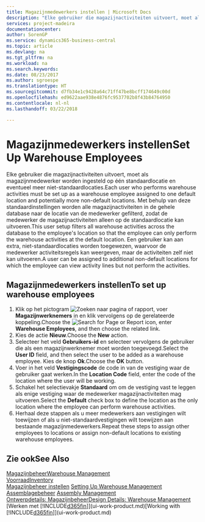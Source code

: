```yaml
---
title: Magazijnmedewerkers instellen | Microsoft Docs
description: "Elke gebruiker die magazijnactiviteiten uitvoert, moet als magazijnmedewerker worden ingesteld op één standaardlocatie en eventueel meer niet-standaardlocaties."
services: project-madeira
documentationcenter: 
author: SorenGP
ms.service: dynamics365-business-central
ms.topic: article
ms.devlang: na
ms.tgt_pltfrm: na
ms.workload: na
ms.search.keywords: 
ms.date: 08/23/2017
ms.author: sgroespe
ms.translationtype: HT
ms.sourcegitcommit: d7fb34e1c9428a64c71ff47be8bcff174649c00d
ms.openlocfilehash: ed9622aae938e4876fc9537702b8f43b84764950
ms.contentlocale: nl-nl
ms.lasthandoff: 03/22/2018

---
```

# <a name="set-up-warehouse-employees"></a><span data-ttu-id="b1f21-103">Magazijnmedewerkers instellen</span><span class="sxs-lookup"><span data-stu-id="b1f21-103">Set Up Warehouse Employees</span></span>
<span data-ttu-id="b1f21-104">Elke gebruiker die magazijnactiviteiten uitvoert, moet als magazijnmedewerker worden ingesteld op één standaardlocatie en eventueel meer niet-standaardlocaties.</span><span class="sxs-lookup"><span data-stu-id="b1f21-104">Each user who performs warehouse activities must be set up as a warehouse employee assigned to one default location and potentially more non-default locations.</span></span> <span data-ttu-id="b1f21-105">Met behulp van deze standaardinstellingen worden alle magazijnactiviteiten in de gehele database naar de locatie van de medewerker gefilterd, zodat de medewerker de magazijnactiviteiten alleen op de standaardlocatie kan uitvoeren.</span><span class="sxs-lookup"><span data-stu-id="b1f21-105">This user setup filters all warehouse activities across the database to the employee's location so that the employee can only perform the warehouse activities at the default location.</span></span> <span data-ttu-id="b1f21-106">Een gebruiker kan aan extra, niet-standaardlocaties worden toegewezen, waarvoor de medewerker activiteitsregels kan weergeven, maar de activiteiten zelf niet kan uitvoeren.</span><span class="sxs-lookup"><span data-stu-id="b1f21-106">A user can be assigned to additional non-default locations for which the employee can view activity lines but not perform the activities.</span></span>

## <a name="to-set-up-warehouse-employees"></a><span data-ttu-id="b1f21-107">Magazijnmedewerkers instellen</span><span class="sxs-lookup"><span data-stu-id="b1f21-107">To set up warehouse employees</span></span>  
1.  <span data-ttu-id="b1f21-108">Klik op het pictogram ![Zoeken naar pagina of rapport](media/ui-search/search_small.png "pictogram Zoeken naar pagina of rapport"), voer **Magazijnwerknemers** in en klik vervolgens op de gerelateerde koppeling.</span><span class="sxs-lookup"><span data-stu-id="b1f21-108">Choose the ![Search for Page or Report](media/ui-search/search_small.png "Search for Page or Report icon") icon, enter **Warehouse Employees**, and then choose the related link.</span></span>  
2. <span data-ttu-id="b1f21-109">Kies de actie **Nieuw**.</span><span class="sxs-lookup"><span data-stu-id="b1f21-109">Choose the **New** action.</span></span>  
3. <span data-ttu-id="b1f21-110">Selecteer het veld **Gebruikers-id** en selecteer vervolgens de gebruiker die als een magazijnwerknemer moet worden toegevoegd.</span><span class="sxs-lookup"><span data-stu-id="b1f21-110">Select the **User ID** field, and then select the user to be added as a warehouse employee.</span></span> <span data-ttu-id="b1f21-111">Kies de knop **Ok**.</span><span class="sxs-lookup"><span data-stu-id="b1f21-111">Choose the **OK** button.</span></span>  
6.  <span data-ttu-id="b1f21-112">Voer in het veld **Vestigingscode** de code in van de vestiging waar de gebruiker gaat werken.</span><span class="sxs-lookup"><span data-stu-id="b1f21-112">In the **Location Code** field, enter the code of the location where the user will be working.</span></span>  
7.  <span data-ttu-id="b1f21-113">Schakel het selectievakje **Standaard** om om de vestiging vast te leggen als enige vestiging waar de medewerker magazijnactiviteiten mag uitvoeren.</span><span class="sxs-lookup"><span data-stu-id="b1f21-113">Select the **Default** check box to define the location as the only location where the employee can perform warehouse activities.</span></span>  
8.  <span data-ttu-id="b1f21-114">Herhaal deze stappen als u meer medewerkers aan vestigingen wilt toewijzen of als u niet-standaardvestigingen wilt toewijzen aan bestaande magazijnmedewerkers.</span><span class="sxs-lookup"><span data-stu-id="b1f21-114">Repeat these steps to assign other employees to locations or assign non-default locations to existing warehouse employees.</span></span>  

## <a name="see-also"></a><span data-ttu-id="b1f21-115">Zie ook</span><span class="sxs-lookup"><span data-stu-id="b1f21-115">See Also</span></span>  
[<span data-ttu-id="b1f21-116">Magazijnbeheer</span><span class="sxs-lookup"><span data-stu-id="b1f21-116">Warehouse Management</span></span>](warehouse-manage-warehouse.md)  
[<span data-ttu-id="b1f21-117">Voorraad</span><span class="sxs-lookup"><span data-stu-id="b1f21-117">Inventory</span></span>](inventory-manage-inventory.md)  
<span data-ttu-id="b1f21-118">[Magazijnbeheer instellen](warehouse-setup-warehouse.md)   </span><span class="sxs-lookup"><span data-stu-id="b1f21-118">[Setting Up Warehouse Management](warehouse-setup-warehouse.md)   </span></span>  
<span data-ttu-id="b1f21-119">[Assemblagebeheer](assembly-assemble-items.md)  </span><span class="sxs-lookup"><span data-stu-id="b1f21-119">[Assembly Management](assembly-assemble-items.md)  </span></span>  
[<span data-ttu-id="b1f21-120">Ontwerpdetails: Magazijnbeheer</span><span class="sxs-lookup"><span data-stu-id="b1f21-120">Design Details: Warehouse Management</span></span>](design-details-warehouse-management.md)  
<span data-ttu-id="b1f21-121">[Werken met [!INCLUDE[d365fin](includes/d365fin_md.md)]](ui-work-product.md)</span><span class="sxs-lookup"><span data-stu-id="b1f21-121">[Working with [!INCLUDE[d365fin](includes/d365fin_md.md)]](ui-work-product.md)</span></span>  

